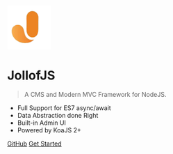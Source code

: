 <!-- _coverpage.md -->

<img src="images/logo.png" alt="Drawing" style="width: 100px;"/>

# JollofJS <small></small>

> A CMS and Modern MVC Framework for NodeJS.

* Full Support for ES7 async/await
* Data Abstraction done Right
* Built-in Admin UI
* Powered by KoaJS 2+

[GitHub](https://github.com/QingWei-Li/docsify/)
[Get Started](#jollofjs)